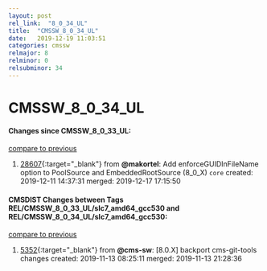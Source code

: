 ```yaml
---
layout: post
rel_link:  "8_0_34_UL"
title:  "CMSSW_8_0_34_UL"
date:   2019-12-19 11:03:51
categories: cmssw
relmajor: 8
relminor: 0
relsubminor: 34
---
```


# CMSSW_8_0_34_UL
#### Changes since CMSSW_8_0_33_UL:
[compare to previous](https://github.com/cms-sw/cmssw/compare/CMSSW_8_0_33_UL...CMSSW_8_0_34_UL)



1. [28607](http://github.com/cms-sw/cmssw/pull/28607){:target="_blank"}  from **@makortel**: Add enforceGUIDInFileName option to PoolSource and EmbeddedRootSource (8_0_X) `core`  created: 2019-12-11 14:37:31 merged: 2019-12-17 17:15:50



#### CMSDIST Changes between Tags REL/CMSSW_8_0_33_UL/slc7_amd64_gcc530 and REL/CMSSW_8_0_34_UL/slc7_amd64_gcc530:
[compare to previous](https://github.com/cms-sw/cmsdist/compare/REL/CMSSW_8_0_33_UL/slc7_amd64_gcc530...REL/CMSSW_8_0_34_UL/slc7_amd64_gcc530)



1. [5352](http://github.com/cms-sw/cmsdist/pull/5352){:target="_blank"}  from **@cms-sw**: [8.0.X] backport cms-git-tools changes created: 2019-11-13 08:25:11 merged: 2019-11-13 21:28:36
